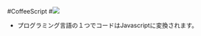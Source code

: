 #CoffeeScript
#<img src="http://coffeescript.org/documentation/images/logo.png">
- プログラミング言語の１つでコードはJavascriptに変換されます。
